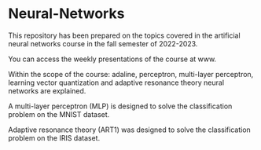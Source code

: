 # Neural-Networks
This repository has been prepared on the topics covered in the artificial neural networks course in the fall semester of 2022-2023.

You can access the weekly presentations of the course at www.

Within the scope of the course: adaline, perceptron, multi-layer perceptron, learning vector quantization and adaptive resonance theory neural networks are explained.

A multi-layer perceptron (MLP) is designed to solve the classification problem on the MNIST dataset.

Adaptive resonance theory (ART1) was designed to solve the classification problem on the IRIS dataset.
